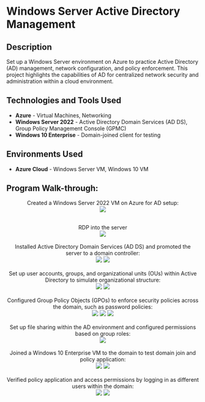 # 
<h1>Windows Server Active Directory Management</h1>

<h2>Description</h2>
Set up a Windows Server environment on Azure to practice Active Directory (AD) management, network configuration, and policy enforcement. This project highlights the capabilities of AD for centralized network security and administration within a cloud environment.

<h2>Technologies and Tools Used</h2>
<ul>
  <li><b>Azure</b> - Virtual Machines, Networking</li>
  <li><b>Windows Server 2022</b> - Active Directory Domain Services (AD DS), Group Policy Management Console (GPMC)</li>
  <li><b>Windows 10 Enterprise</b> - Domain-joined client for testing</li>
</ul>

<h2>Environments Used</h2>
<ul>
  <li><b>Azure Cloud</b> - Windows Server VM, Windows 10 VM</li>
</ul>

<h2>Program Walk-through:</h2>

<p align="center">
Created a  Windows Server 2022 VM on Azure for AD setup: <br/>
<img src="images/Windows Server 2022"/>
<br />
<br />
<p align="center">
RDP into the server  <br/>
<img src="images/RDP"/>
<br />
<br />
Installed Active Directory Domain Services (AD DS) and promoted the server to a domain controller: <br/>
<img src="images/ADDS"/>
<img src="images/promote"/>
<br />
<br />
Set up user accounts, groups, and organizational units (OUs) within Active Directory to simulate organizational structure: <br/>
<img src="images/create acct"/>
<img src="images/add to group"/>
<br />
<br />
Configured Group Policy Objects (GPOs) to enforce security policies across the domain, such as password policies: <br/>
<img src="images/GPO"/>
<img src="images/GPO general"/>
<img src="images/lockout policy"/>
<br />
<br />
Set up file sharing within the AD environment and configured permissions based on group roles: <br/>
<img src="images/fle sharing"/>
<br />
<br />
Joined a Windows 10 Enterprise VM to the domain to test domain join and policy application: <br/>
<img src="images/join"/>
<img src="images/ppolicy"/>
<br />
<br />
Verified policy application and access permissions by logging in as different users within the domain: <br/>
<img src="images/remote access"/>
<img src="images/gpo verify"/>

</p>
